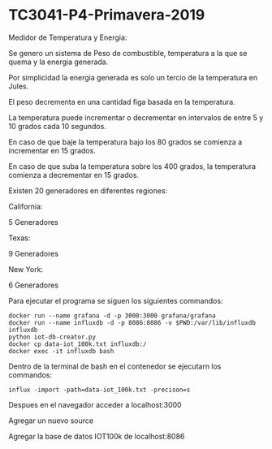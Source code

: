 # TC3041-P4-Primavera-2019

Medidor de Temperatura y Energia:

Se genero un sistema de Peso de combustible, temperatura a la que se quema y la energia generada.

Por simplicidad la energia generada es solo un tercio de la temperatura en Jules.

El peso decrementa en una cantidad figa basada en la temperatura.

La temperatura puede incrementar o decrementar en intervalos de entre 5 y 10 grados cada 10 segundos.

En caso de que baje la temperatura bajo los 80 grados se comienza a incrementar en 15 grados.

En caso de que suba la temperatura sobre los 400 grados, la temperatura comienza a decrementar en 15 grados.


Existen 20 generadores en diferentes regiones:

California:

5 Generadores

Texas:

9 Generadores

New York:

6 Generadores


Para ejecutar el programa se siguen los siguientes commandos:
```
docker run --name grafana -d -p 3000:3000 grafana/grafana
docker run --name influxdb -d -p 8086:8086 -v $PWD:/var/lib/influxdb influxdb
python iot-db-creator.py
docker cp data-iot_100k.txt influxdb:/
docker exec -it influxdb bash
```
Dentro de la terminal de bash en el contenedor se ejecutarn los commandos:
```
influx -import -path=data-iot_100k.txt -precison=s
```
Despues en el navegador acceder a localhost:3000

Agregar un nuevo source

Agregar la base de datos IOT100k de localhost:8086



